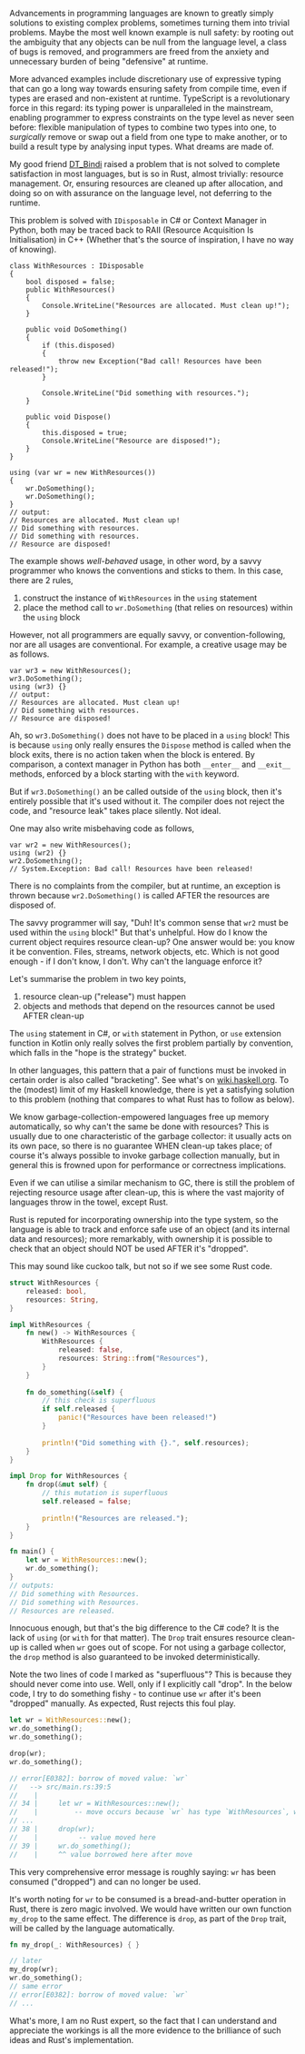 Advancements in programming languages are known to greatly simply solutions to existing complex problems, sometimes turning them into trivial problems. Maybe the most well known example is null safety: by rooting out the ambiguity that any objects can be null from the language level, a class of bugs is removed, and programmers are freed from the anxiety and unnecessary burden of being "defensive" at runtime.

More advanced examples include discretionary use of expressive typing that can go a long way towards ensuring safety from compile time, even if types are erased and non-existent at runtime. TypeScript is a revolutionary force in this regard: its typing power is unparalleled in the mainstream, enabling programmer to express constraints on the type level as never seen before: flexible manipulation of types to combine two types into one, to _surgically_ remove or swap out a field from one type to make another, or to build a result type by analysing input types. What dreams are made of.

My good friend [DT_Bindi](https://twitter.com/DT_Bindi) raised a problem that is not solved to complete satisfaction in most languages, but is so in Rust, almost trivially: resource management. Or, ensuring resources are cleaned up after allocation, and doing so on with assurance on the language level, not deferring to the runtime.

This problem is solved with `IDisposable` in C# or Context Manager in Python, both may be traced back to RAII (Resource Acquisition Is Initialisation) in C++ (Whether that's the source of inspiration, I have no way of knowing).

```CSharp
class WithResources : IDisposable
{
    bool disposed = false;
    public WithResources()
    {
        Console.WriteLine("Resources are allocated. Must clean up!");
    }

    public void DoSomething()
    {
        if (this.disposed)
        {
            throw new Exception("Bad call! Resources have been released!");
        }

        Console.WriteLine("Did something with resources.");
    }

    public void Dispose()
    {
        this.disposed = true;
        Console.WriteLine("Resource are disposed!");
    }
}

using (var wr = new WithResources())
{
    wr.DoSomething();
    wr.DoSomething();
}
// output:
// Resources are allocated. Must clean up!
// Did something with resources.
// Did something with resources.
// Resource are disposed!
```

The example shows _well-behaved_ usage, in other word, by a savvy programmer who knows the conventions and sticks to them. In this case, there are 2 rules,

1. construct the instance of `WithResources` in the `using` statement
2. place the method call to `wr.DoSomething` (that relies on resources) within the `using` block

However, not all programmers are equally savvy, or convention-following, nor are all usages are conventional. For example, a creative usage may be as follows.

```CSharp
var wr3 = new WithResources();
wr3.DoSomething();
using (wr3) {}
// output:
// Resources are allocated. Must clean up!
// Did something with resources.
// Resource are disposed!
```

Ah, so `wr3.DoSomething()` does not have to be placed in a `using` block! This is because `using` only really ensures the `Dispose` method is called when the block exits, there is no action taken when the block is entered. By comparison, a context manager in Python has both `__enter__` and `__exit__` methods, enforced by a block starting with the `with` keyword.

But if `wr3.DoSomething()` an be called outside of the `using` block, then it's entirely possible that it's used without it. The compiler does not reject the code, and "resource leak" takes place silently. Not ideal.

One may also write misbehaving code as follows,

```CSharp
var wr2 = new WithResources();
using (wr2) {}
wr2.DoSomething();
// System.Exception: Bad call! Resources have been released!
```

There is no complaints from the compiler, but at runtime, an exception is thrown because `wr2.DoSomething()` is called AFTER the resources are disposed of. 

The savvy programmer will say, "Duh! It's common sense that `wr2` must be used within the `using` block!" But that's unhelpful. How do I know the current object requires resource clean-up? One answer would be: you know it be convention. Files, streams, network objects, etc. Which is not good enough - if I don't know, I don't. Why can't the language enforce it?

Let's summarise the problem in two key points,

1. resource clean-up ("release") must happen
2. objects and methods that depend on the resources cannot be used AFTER clean-up

The `using` statement in C#, or `with` statement in Python, or `use` extension function in Kotlin only really solves the first problem partially by convention, which falls in the "hope is the strategy" bucket.

In other languages, this pattern that a pair of functions must be invoked in certain order is also called "bracketing". See what's on [wiki.haskell.org](https://wiki.haskell.org/Bracket_pattern). To the (modest) limit of my Haskell knowledge, there is yet a satisfying solution to this problem (nothing that compares to what Rust has to follow as below).

We know garbage-collection-empowered languages free up memory automatically, so why can't the same be done with resources? This is usually due to one characteristic of the garbage collector: it usually acts on its own pace, so there is no guarantee WHEN clean-up takes place; of course it's always possible to invoke garbage collection manually, but in general this is frowned upon for performance or correctness implications.

Even if we can utilise a similar mechanism to GC, there is still the problem of rejecting resource usage after clean-up, this is where the vast majority of languages throw in the towel, except Rust.

Rust is reputed for incorporating ownership into the type system, so the language is able to track and enforce safe use of an object (and its internal data and resources); more remarkably, with ownership it is possible to check that an object should NOT be used AFTER it's "dropped".

This may sound like cuckoo talk, but not so if we see some Rust code.

```Rust
struct WithResources {
    released: bool,
    resources: String,
}

impl WithResources {
    fn new() -> WithResources {
        WithResources { 
            released: false,
            resources: String::from("Resources"),
        }
    }
    
    fn do_something(&self) {
        // this check is superfluous
        if self.released {
            panic!("Resources have been released!")
        }
        
        println!("Did something with {}.", self.resources);
    }
}

impl Drop for WithResources {
    fn drop(&mut self) {
        // this mutation is superfluous
        self.released = false;
        
        println!("Resources are released.");
    }
}

fn main() {
    let wr = WithResources::new();
    wr.do_something();
}
// outputs:
// Did something with Resources.
// Did something with Resources.
// Resources are released.
```

Innocuous enough, but that's the big difference to the C# code? It is the lack of `using` (or `with` for that matter). The `Drop` trait ensures resource clean-up is called when `wr` goes out of scope. For not using a garbage collector, the `drop` method is also guaranteed to be invoked deterministically. 

Note the two lines of code I marked as "superfluous"? This is because they should never come into use. Well, only if I explicitly call "drop". In the below code, I try to do something fishy - to continue use `wr` after it's been "dropped" manually. As expected, Rust rejects this foul play.

```Rust
let wr = WithResources::new();
wr.do_something();
wr.do_something();

drop(wr);
wr.do_something();

// error[E0382]: borrow of moved value: `wr`
//   --> src/main.rs:39:5
//    |
// 34 |     let wr = WithResources::new();
//    |         -- move occurs because `wr` has type `WithResources`, which does not implement the `Copy` trait
// ...
// 38 |     drop(wr);
//    |          -- value moved here
// 39 |     wr.do_something();
//    |     ^^ value borrowed here after move
```

This very comprehensive error message is roughly saying: `wr` has been consumed ("dropped") and can no longer be used.

It's worth noting for `wr` to be consumed is a bread-and-butter operation in Rust, there is zero magic involved. We would have written our own function `my_drop` to the same effect. The difference is `drop`, as part of the `Drop` trait, will be called by the language automatically.

```Rust
fn my_drop(_: WithResources) { }

// later
my_drop(wr);
wr.do_something();
// same error
// error[E0382]: borrow of moved value: `wr`
// ...
```

What's more, I am no Rust expert, so the fact that I can understand and appreciate the workings is all the more evidence to the brilliance of such ideas and Rust's implementation.
